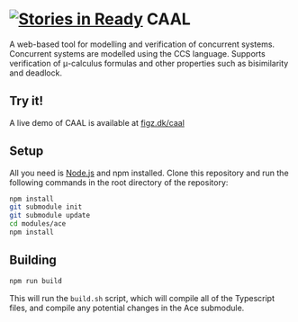 [![Stories in Ready](https://badge.waffle.io/caal/caal.svg?label=ready&title=Ready)](http://waffle.io/caal/caal)
CAAL
========
A web-based tool for modelling and verification of concurrent systems. Concurrent systems are modelled using the CCS language. Supports verification of μ-calculus formulas and other properties such as bisimilarity and deadlock. 

Try it!
-----------
A live demo of CAAL is available at [figz.dk/caal](http://figz.dk/caal)

Setup
-----------
All you need is [Node.js](http://nodejs.org/) and npm installed.
Clone this repository and run the following commands in the root directory of the repository:
```bash
npm install
git submodule init
git submodule update
cd modules/ace
npm install
```

Building
-----------
```bash
npm run build
```
This will run the ``` build.sh ``` script, which will compile all of the Typescript files, and compile any potential changes in the Ace submodule.
